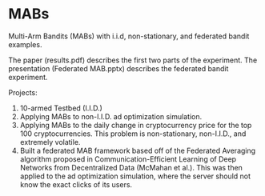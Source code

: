 # MABs
Multi-Arm Bandits (MABs) with i.i.d, non-stationary, and federated bandit examples.

The paper (results.pdf) describes the first two parts of the experiment.
The presentation (Federated MAB.pptx) describes the federated bandit experiment. 

Projects: 
1. 10-armed Testbed (I.I.D.)
2. Applying MABs to non-I.I.D. ad optimization simulation.
3. Applying MABs to the daily change in cryptocurrency price for the top 100 cryptocurrencies. This problem is non-stationary, non-I.I.D., and extremely volatile.
4. Built a federated MAB framework based off of the Federated Averaging algorithm proposed in Communication-Efficient Learning of Deep Networks from Decentralized Data (McMahan et al.). This was then applied to the ad optimization simulation, where the server should not know the exact clicks of its users.
